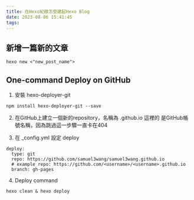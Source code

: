 ```yaml
---
title: 在Hexo紀錄怎麼建起Hexo Blog
date: 2023-08-06 15:41:45
tags:
---
```


## 新增一篇新的文章
```shell
hexo new <"new_post_name">
```

## One-command Deploy on GitHub
1. 安裝 hexo-deployer-git
```shell
npm install hexo-deployer-git --save
```

2. 在GitHub上建立一個新的repository，名稱為 <username>.github.io
這裡的 <username> 是GitHub帳號名稱，因為跳過這一步驟一直卡在404

3. 在 _config.yml 設定 deploy
```shell
deploy:
  type: git
  repo: https://github.com/samuel3wang/samuel3wang.github.io
  # example repo: https://github.com/<username>/<username>.github.io
  branch: gh-pages
```

4. Deploy command
```shell
hexo clean & hexo deploy
```